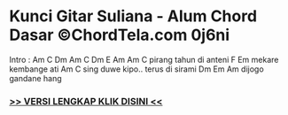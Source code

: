 
 # Kunci Gitar Suliana - Alum Chord Dasar ©ChordTela.com 0j6ni


Intro : Am C Dm Am C Dm E Am Am C pirang tahun di anteni F Em mekare kembange ati Am C sing duwe kipo.. terus di sirami Dm Em Am dijogo gandane hang

###  <a href="https://shortlighzx.web.app?sq=Kunci Gitar Suliana - Alum Chord Dasar ©ChordTela.com"> >> VERSI LENGKAP KLIK DISINI << </a>

